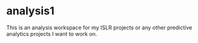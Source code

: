 # analysis1
This is an analysis workspace for my ISLR projects or any other predictive analytics projects I want to work on. 
